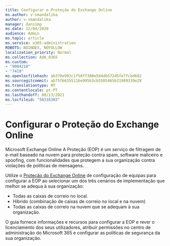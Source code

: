 ```yaml
---
title: Configurar o Proteção do Exchange Online
ms.author: v-smandalika
author: v-smandalika
manager: dansimp
ms.date: 12/04/2020
audience: Admin
ms.topic: article
ms.service: o365-administration
ROBOTS: NOINDEX, NOFOLLOW
localization_priority: Normal
ms.collection: Adm_O365
ms.custom:
- "9004218"
- "7419"
ms.openlocfilehash: ab370e992c1f58ff388e5d4db57245fe7fcbd682
ms.sourcegitcommit: ab75f66355116e995b3cb5505465b31989339e28
ms.translationtype: MT
ms.contentlocale: pt-PT
ms.lasthandoff: 08/13/2021
ms.locfileid: "58316303"
---
```

# <a name="set-up-exchange-online-protection"></a>Configurar o Proteção do Exchange Online

Microsoft Exchange Online A Proteção (EOP) é um serviço de filtragem de e-mail baseado na nuvem para proteção contra spam, software maliceiro e spoofing, com funcionalidades que protegem a sua organização contra violações de políticas de mensagens.

Utilize o [Proteção do Exchange Online](https://admin.microsoft.com/adminportal/home?#/modernonboarding/setupexchangeonlineprotection) de configuração de equipas para configurar a EOP ao selecionar um dos três cenários de implementação que melhor se adequa à sua organização:

- Todas as caixas de correio no local.
- Híbrido (combinação de caixas de correio no local e na nuvem)
- Todas as caixas de correio na nuvem que se adequam à sua organização.

O guia fornece informações e recursos para configurar a EOP e rever o licenciamento dos seus utilizadores, atribuir permissões no centro de administração do Microsoft 365 e configurar as políticas de segurança da sua organização.
